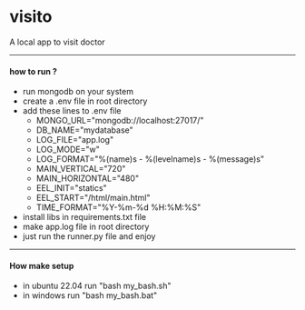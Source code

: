 # visito

A local app to visit doctor
*******************************

#### how to run ?

* run mongodb on your system
* create a .env file in root directory
* add these lines to .env file
  * MONGO_URL="mongodb://localhost:27017/"
  * DB_NAME="mydatabase"
  * LOG_FILE="app.log"
  * LOG_MODE="w"
  * LOG_FORMAT="%(name)s - %(levelname)s - %(message)s"
  * MAIN_VERTICAL="720"
  * MAIN_HORIZONTAL="480"
  * EEL_INIT="statics"
  * EEL_START="/html/main.html"
  * TIME_FORMAT="%Y-%m-%d %H:%M:%S"
* install libs in requirements.txt file 
* make app.log file in root directory 
* just run the runner.py file and enjoy

**************************************

#### How make setup

* in ubuntu 22.04 run "bash my_bash.sh"
* in windows run "bash my_bash.bat"
